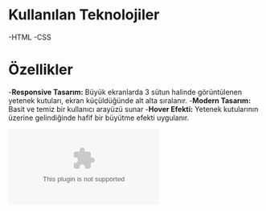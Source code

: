 # Kullanılan Teknolojiler

-HTML
-CSS

# Özellikler

-**Responsive Tasarım:** Büyük ekranlarda 3 sütun halinde görüntülenen yetenek kutuları, ekran küçüldüğünde alt alta sıralanır.
-**Modern Tasarım:** Basit ve temiz bir kullanıcı arayüzü sunar
-**Hover Efekti:** Yetenek kutularının üzerine gelindiğinde hafif bir büyütme efekti uygulanır.

![Example Image](image/ssimg.com)
